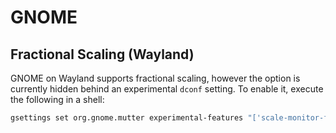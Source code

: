 # GNOME

## Fractional Scaling (Wayland)

GNOME on Wayland supports fractional scaling, however the option is currently
hidden behind an experimental `dconf` setting. To enable it, execute the
following in a shell:

````````````````````````````````````````````````````````````````````````````` sh
gsettings set org.gnome.mutter experimental-features "['scale-monitor-framebuffer']"
````````````````````````````````````````````````````````````````````````````````
